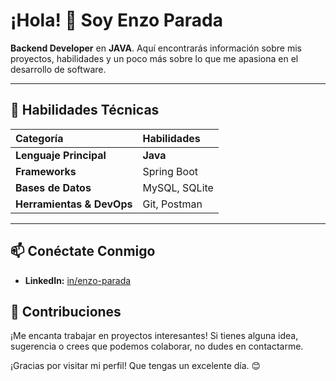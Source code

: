 # ¡Hola! 👋 Soy Enzo Parada

**Backend Developer** en **JAVA**.
Aquí encontrarás información sobre mis proyectos, habilidades y un poco más sobre lo que me apasiona en el desarrollo de software.


---

## 🚀 Habilidades Técnicas

| Categoría | Habilidades |
| :--- | :--- |
| **Lenguaje Principal** | **Java** |
| **Frameworks** | Spring Boot |
| **Bases de Datos** | MySQL, SQLite |
| **Herramientas & DevOps** | Git, Postman |

---

## 📫 Conéctate Conmigo

* **LinkedIn:** [in/enzo-parada](https://www.linkedin.com/in/enzo-parada/) 

## 🤝 Contribuciones

¡Me encanta trabajar en proyectos interesantes! Si tienes alguna idea, sugerencia o crees que podemos colaborar, no dudes en contactarme.

¡Gracias por visitar mi perfil! Que tengas un excelente día. 😊

